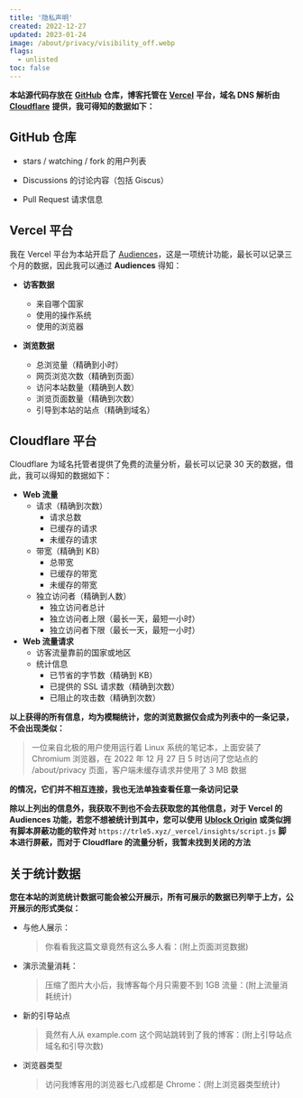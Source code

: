 ```yaml
---
title: '隐私声明'
created: 2022-12-27
updated: 2023-01-24
image: /about/privacy/visibility_off.webp
flags:
  - unlisted
toc: false
---
```


**本站源代码存放在** [**GitHub**](https://github.com/interstellar750/hexo_s/) **仓库，博客托管在** [**Vercel**](https://vercel.com/) **平台，域名 DNS 解析由** [**Cloudflare**](https://www.cloudflare.com/) **提供，我可得知的数据如下：**

## GitHub 仓库

- stars / watching / fork 的用户列表

- Discussions 的讨论内容（包括 Giscus）

- Pull Request 请求信息

## Vercel 平台

我在 Vercel 平台为本站开启了 [Audiences](https://vercel.com/docs/concepts/analytics/audiences/)，这是一项统计功能，最长可以记录三个月的数据，因此我可以通过 **Audiences** 得知：

- **访客数据**
  - 来自哪个国家
  - 使用的操作系统
  - 使用的浏览器

- **浏览数据**
  - 总浏览量（精确到小时）
  - 网页浏览次数（精确到页面）
  - 访问本站数量（精确到人数）
  - 浏览页面数量（精确到次数）
  - 引导到本站的站点（精确到域名）

## Cloudflare 平台

Cloudflare 为域名托管者提供了免费的流量分析，最长可以记录 30 天的数据，借此，我可以得知的数据如下：

- **Web 流量**
  - 请求（精确到次数）
    - 请求总数
    - 已缓存的请求
    - 未缓存的请求
  - 带宽（精确到 KB）
    - 总带宽
    - 已缓存的带宽
    - 未缓存的带宽
  - 独立访问者（精确到人数）
    - 独立访问者总计 
    - 独立访问者上限（最长一天，最短一小时）
    - 独立访问者下限（最长一天，最短一小时）
- **Web 流量请求**
  - 访客流量靠前的国家或地区
  - 统计信息
    - 已节省的字节数（精确到 KB）
    - 已提供的 SSL 请求数（精确到次数）
    - 已阻止的攻击数（精确到次数）

**以上获得的所有信息，均为模糊统计，您的浏览数据仅会成为列表中的一条记录，不会出现类似：**

> 一位来自北极的用户使用运行着 Linux 系统的笔记本，上面安装了 Chromium 浏览器，在 2022 年 12 月 27 日 5 时访问了您站点的 /about/privacy 页面，客户端未缓存请求并使用了 3 MB 数据

**的情况，它们并不相互连接，我也无法单独查看任意一条访问记录**

**除以上列出的信息外，我获取不到也不会去获取您的其他信息，对于 Vercel 的 Audiences 功能，若您不想被统计到其中，您可以使用** [**Ublock Origin**](https://ublockorigin.com/) **或类似拥有脚本屏蔽功能的软件对** `https://trle5.xyz/_vercel/insights/script.js` **脚本进行屏蔽，而对于 Cloudflare 的流量分析，我暂未找到关闭的方法**

## 关于统计数据

**您在本站的浏览统计数据可能会被公开展示，所有可展示的数据已列举于上方，公开展示的形式类似：**

- 与他人展示：
  > 你看看我这篇文章竟然有这么多人看：(附上页面浏览数据)
- 演示流量消耗：
  > 压缩了图片大小后，我博客每个月只需要不到 1GB 流量：(附上流量消耗统计)
- 新的引导站点
  > 竟然有人从 example.com 这个网站跳转到了我的博客：(附上引导站点域名和引导次数)
- 浏览器类型
  > 访问我博客用的浏览器七八成都是 Chrome：(附上浏览器类型统计)
